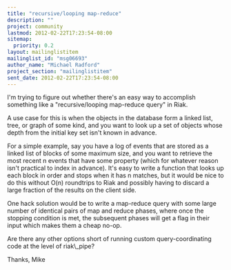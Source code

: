```yaml
---
title: "recursive/looping map-reduce"
description: ""
project: community
lastmod: 2012-02-22T17:23:54-08:00
sitemap:
  priority: 0.2
layout: mailinglistitem
mailinglist_id: "msg06693"
author_name: "Michael Radford"
project_section: "mailinglistitem"
sent_date: 2012-02-22T17:23:54-08:00
---
```



I'm trying to figure out whether there's an easy way to accomplish
something like a "recursive/looping map-reduce query" in Riak.

A use case for this is when the objects in the database form a linked
list, tree, or graph of some kind, and you want to look up a set of
objects whose depth from the initial key set isn't known in advance.

For a simple example, say you have a log of events that are stored as
a linked list of blocks of some maximum size, and you want to retrieve
the most recent n events that have some property (which for whatever
reason isn't practical to index in advance). It's easy to write a
function that looks up each block in order and stops when it has n
matches, but it would be nice to do this without O(n) roundtrips to
Riak and possibly having to discard a large fraction of the results on
the client side.

One hack solution would be to write a map-reduce query with some large
number of identical pairs of map and reduce phases, where once the
stopping condition is met, the subsequent phases will get a flag in
their input which makes them a cheap no-op.

Are there any other options short of running custom query-coordinating
code at the level of riak\\_pipe?

Thanks,
Mike

